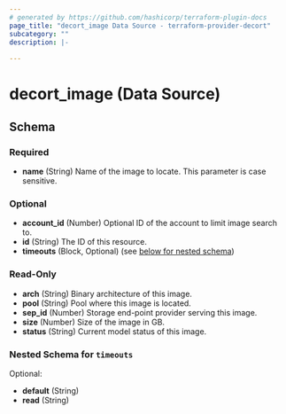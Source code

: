 ```yaml
---
# generated by https://github.com/hashicorp/terraform-plugin-docs
page_title: "decort_image Data Source - terraform-provider-decort"
subcategory: ""
description: |-
  
---
```


# decort_image (Data Source)





<!-- schema generated by tfplugindocs -->
## Schema

### Required

- **name** (String) Name of the image to locate. This parameter is case sensitive.

### Optional

- **account_id** (Number) Optional ID of the account to limit image search to.
- **id** (String) The ID of this resource.
- **timeouts** (Block, Optional) (see [below for nested schema](#nestedblock--timeouts))

### Read-Only

- **arch** (String) Binary architecture of this image.
- **pool** (String) Pool where this image is located.
- **sep_id** (Number) Storage end-point provider serving this image.
- **size** (Number) Size of the image in GB.
- **status** (String) Current model status of this image.

<a id="nestedblock--timeouts"></a>
### Nested Schema for `timeouts`

Optional:

- **default** (String)
- **read** (String)


